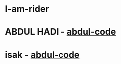 # I-am-rider
# ABDUL HADI - [abdul-code](https://github.com/abdul-code)
# isak - [abdul-code](https://github.com/abdul-code)
